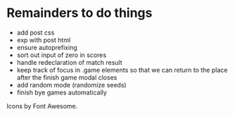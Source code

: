 # Remainders to do things

- add post css
- exp with post html
- ensure autoprefixing
- sort out input of zero in scores
- handle redeclaration of match result
- keep track of focus in .game elements so that we can return to the place after the finish game modal closes
- add random mode (randomize seeds)
- finish bye games automatically


Icons by Font Awesome.